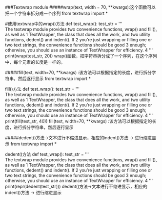 
###Textwrap module
#####wrap(text, width = 70, **kwargs):这个函数可以把一个字符串拆分成一个序列
  from textwrap import *
  
  #使用textwrap中的wrap()方法
  def test_wrap():
      test_str = '''\
      The textwrap module provides two convenience functions, wrap() and fill(), as well as 1
      TextWrapper, the class that does all the work, and two utility functions, dedent() and indent(). If 2
      you’re just wrapping or filling one or two text strings, the convenience functions should be good 3
      enough; otherwise, you should use an instance of TextWrapper for efficiency. 4
     '''
     print(wrap(test_str, 20))
wrap()函数，把字符串拆分成了一个序列，在这个序列中，每个元素的长度是一样的。

#####fill(text, width=70, **kwargs) :该方法可以根据指定的长度，进行拆分字符串，然后逐行显示
  from textwrap import *
  
  fill()方法
  def test_wrap():
      test_str = '''\
      The textwrap module provides two convenience functions, wrap() and fill(), as well as 1
      TextWrapper, the class that does all the work, and two utility functions, dedent() and indent(). If 2
      you’re just wrapping or filling one or two text strings, the convenience functions should be good 3
      enough; otherwise, you should use an instance of TextWrapper for efficiency. 4
     '''
     print(fill(test_str, 40))
fill(text, width=70, **kwargs) :该方法可以根据指定的长度，进行拆分字符串，然后逐行显示


#####dedent()方法->文本进行不缩进显示，相应的indent()方法 -> 进行缩进显示
  from textwrap import *
  
  dedent()方法
  def test_wrap():
      test_str = '''\
      The textwrap module provides two convenience
          functions, wrap() and fill(), as well as 1
      TextWrapper, the class that does all the work,
          and two utility functions, dedent() and indent(). If 2
     you’re just wrapping or filling one or two text strings,
         the convenience functions should be good 3
     enough; otherwise, you should use an instance
         of TextWrapper for efficiency. 4
     '''
     print(repr(dedent(test_str)))
dedent()方法->文本进行不缩进显示，相应的indent()方法 -> 进行缩进显示


